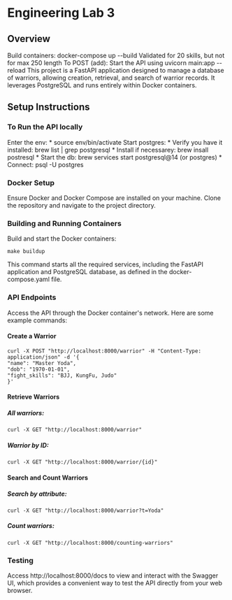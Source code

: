 # Engineering Lab 3

## Overview

Build containers: docker-compose up --build
Validated for 20 skills, but not for max 250 length
To POST (add):
Start the API using uvicorn main:app --reload
This project is a FastAPI application designed to manage a database of warriors, 
allowing creation, retrieval, and search of warrior records. It leverages PostgreSQL 
and runs entirely within Docker containers.

## Setup Instructions
### To Run the API locally
Enter the env:
    * source env/bin/activate
Start postgres: 
    * Verify you have it installed:  brew list | grep postgresql
    * Install if necessarey: brew insall postresql
    * Start the db: brew services start postgresql@14 (or postgres)
    * Connect: psql -U postgres




### Docker Setup
Ensure Docker and Docker Compose are installed on your machine. 
Clone the repository and navigate to the project directory.

### Building and Running Containers
Build and start the Docker containers:

```
make buildup
```

This command starts all the required services, including the FastAPI application 
and PostgreSQL database, as defined in the docker-compose.yaml file.

### API Endpoints

Access the API through the Docker container's network. Here are some example commands:

#### Create a Warrior

```
curl -X POST "http://localhost:8000/warrior" -H "Content-Type: application/json" -d '{
"name": "Master Yoda",
"dob": "1970-01-01",
"fight_skills": "BJJ, KungFu, Judo"
}'
```

#### Retrieve Warriors

##### All warriors:

```
curl -X GET "http://localhost:8000/warrior"
```

##### Warrior by ID:

```
curl -X GET "http://localhost:8000/warrior/{id}"
```

#### Search and Count Warriors

##### Search by attribute:

```
curl -X GET "http://localhost:8000/warrior?t=Yoda"
```

##### Count warriors:

```
curl -X GET "http://localhost:8000/counting-warriors"
```

### Testing

Access http://localhost:8000/docs to view and interact with the Swagger UI, which provides
a convenient way to test the API directly from your web browser.


